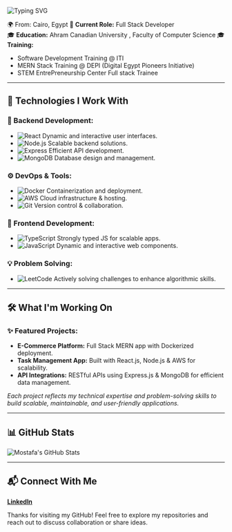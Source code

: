 
![Typing SVG](https://readme-typing-svg.herokuapp.com?color=%2390EE90&size=32&center=true&vCenter=true&width=600&height=50&lines=Hello+I'm+Mustafa+Talaat+%F0%9F%91%8B;Full+Stack+Developer;MERN+Stack+Developer;React.js+%26+Node.js+%26+AWS)

🌍 From: Cairo, Egypt 
💼 **Current Role:** Full Stack Developer  
🎓 **Education:**
Ahram Canadian University , Faculty of Computer Science
🎓 **Training:** 
- Software Development Training @ ITI  
- MERN Stack Training @ DEPI (Digital Egypt Pioneers Initiative)
- STEM EntrePreneurship Center Full stack Trainee

---

## 🚀 Technologies I Work With

### 🔧 Backend Development:
- ![React](https://img.shields.io/badge/-React.js-61DAFB?logo=react&logoColor=white) Dynamic and interactive user interfaces.
- ![Node.js](https://img.shields.io/badge/-Node.js-339933?logo=node.js&logoColor=white) Scalable backend solutions.
- ![Express](https://img.shields.io/badge/-Express.js-000000?logo=express&logoColor=white) Efficient API development.
- ![MongoDB](https://img.shields.io/badge/-MongoDB-47A248?logo=mongodb&logoColor=white) Database design and management.

### ⚙️ DevOps & Tools:
- ![Docker](https://img.shields.io/badge/-Docker-2496ED?logo=docker&logoColor=white) Containerization and deployment.
- ![AWS](https://img.shields.io/badge/-AWS-FF9900?logo=amazon-aws&logoColor=white) Cloud infrastructure & hosting.
- ![Git](https://img.shields.io/badge/-Git-F05032?logo=git&logoColor=white) Version control & collaboration.

### 🎨 Frontend Development:
- ![TypeScript](https://img.shields.io/badge/-TypeScript-3178C6?logo=typescript&logoColor=white) Strongly typed JS for scalable apps.
- ![JavaScript](https://img.shields.io/badge/-JavaScript-F7DF1E?logo=javascript&logoColor=black) Dynamic and interactive web components.

### 💡 Problem Solving:
- ![LeetCode](https://img.shields.io/badge/-LeetCode-FFA116?logo=leetcode&logoColor=white) Actively solving challenges to enhance algorithmic skills.

---

## 🛠️ What I'm Working On

### ✨ Featured Projects:
- **E-Commerce Platform:** Full Stack MERN app with Dockerized deployment.
- **Task Management App:** Built with React.js, Node.js & AWS for scalability.
- **API Integrations:** RESTful APIs using Express.js & MongoDB for efficient data management.

*Each project reflects my technical expertise and problem-solving skills to build scalable, maintainable, and user-friendly applications.*

---

## 📊 GitHub Stats
![Mostafa's GitHub Stats](https://github-readme-stats.vercel.app/api?username=Mostafa-Talaat98&show_icons=true&theme=dark)

---

## 📬 Connect With Me

**[LinkedIn]([www.linkedin.com/in/mostafa-talaat-214878162](https://www.linkedin.com/in/mostafa-talaat-214878162/))**   

Thanks for visiting my GitHub! Feel free to explore my repositories and reach out to discuss collaboration or share ideas.
